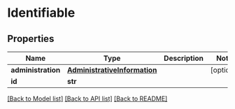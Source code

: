 # Identifiable

## Properties
Name | Type | Description | Notes
------------ | ------------- | ------------- | -------------
**administration** | [**AdministrativeInformation**](AdministrativeInformation.md) |  | [optional] 
**id** | **str** |  | 

[[Back to Model list]](../README.md#documentation-for-models) [[Back to API list]](../README.md#documentation-for-api-endpoints) [[Back to README]](../README.md)

